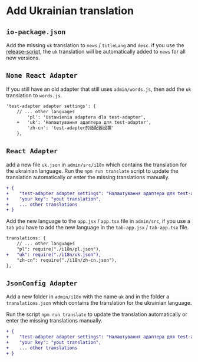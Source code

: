 # Add Ukrainian translation

## `io-package.json`
Add the missing `uk` translation to `news` / `titleLang` and `desc`.
if you use the [release-script](https://github.com/AlCalzone/release-script), the `uk` translation will be automatically added to `news` for all new versions.


## `None React Adapter`
If you still have an old adapter that still uses `admin/words.js`, then add the `uk` translation to `words.js`.

```diff
'test-adapter adapter settings': {
	// ... other languages
        'pl': 'Ustawienia adaptera dla test-adapter',
    +   'uk': 'Налаштування адаптера для test-adapter',
        'zh-cn': 'test-adapter的适配器设置'
    },
```

## `React Adapter`
add a new file `uk.json` in `admin/src/i18n` which contains the translation for the ukrainian language.
Run the `npm run translate` script to update the translation automatically or enter the missing translations manually.

```diff
+ {
+    "test-adapter adapter settings": "Налаштування адаптера для test-adapter",
+    "your key": "yout translation",
+    ... other translations
+ }
```

Add the new language to the `app.jsx` / `app.tsx` file in `admin/src`, if you use a `tab` you have to add the new language in the `tab-app.jsx` / `tab-app.tsx` file.

```diff
translations: {
	// ... other languages
	"pl": require("./i18n/pl.json"),
+	"uk": require("./i18n/uk.json"),
	"zh-cn": require("./i18n/zh-cn.json"),
},
```

## `JsonConfig Adapter`

Add a new folder in `admin/i18n` with the name `uk` and in the folder a `translations.json` which contains the translation for the ukrainian language.

Run the script `npm run translate` to update the translation automatically or enter the missing translations manually.

```diff
+ {
+    "test-adapter adapter settings": "Налаштування адаптера для test-adapter",
+    "your key": "yout translation",
+    ... other translations
+ }
```


